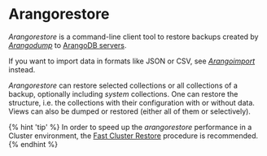 Arangorestore
=============

_Arangorestore_ is a command-line client tool to restore backups created by
[_Arangodump_](../Arangodump/README.md) to
[ArangoDB servers](../Arangod/README.md).

If you want to import data in formats like JSON or CSV, see
[_Arangoimport_](../Arangoimport/README.md) instead.

_Arangorestore_ can restore selected collections or all collections of a backup,
optionally including _system_ collections. One can restore the structure, i.e.
the collections with their configuration with or without data.
Views can also be dumped or restored (either all of them or selectively).

{% hint 'tip' %}
In order to speed up the _arangorestore_ performance in a Cluster environment,
the [Fast Cluster Restore](FastClusterRestore.md)
procedure is recommended.
{% endhint %}
